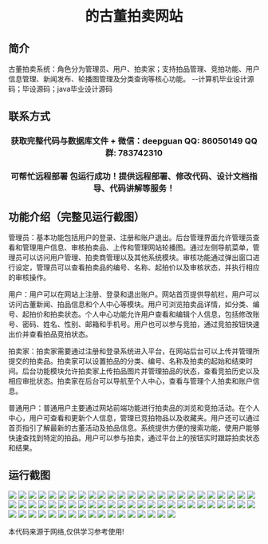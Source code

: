 <p><h1 align="center">的古董拍卖网站</h1></p>

## 简介
古董拍卖系统：角色分为管理员、用户、拍卖家；支持拍品管理、竞拍功能、用户信息管理、新闻发布、轮播图管理及分类查询等核心功能。    --计算机毕业设计源码；毕设源码；java毕业设计源码


## 联系方式
<p><h3 align="center">获取完整代码与数据库文件 + 微信：deepguan QQ: 86050149 QQ群: 783742310</h3></p>
<p><h3 align="center">可帮忙远程部署 包运行成功！提供远程部署、修改代码、设计文档指导、代码讲解等服务！</h3></p>

## 功能介绍（完整见运行截图）
管理员：基本功能包括用户的登录、注册和账户退出。后台管理界面允许管理员查看和管理用户信息、审核拍卖品、上传和管理网站轮播图。通过左侧导航菜单，管理员可以访问用户管理、拍卖商管理以及其他系统模块。审核功能通过弹出窗口进行设定，管理员可以查看拍卖品的编号、名称、起拍价以及审核状态，并执行相应的审核操作。

用户：用户可以在网站上注册、登录和退出账户。网站首页提供导航栏，用户可以访问古董新闻、拍品信息和个人中心等模块。用户可浏览拍卖品详情，如分类、编号、起拍价和拍卖状态。个人中心功能允许用户查看和编辑个人信息，包括修改账号、密码、姓名、性别、邮箱和手机号。用户也可以参与竞拍，通过竞拍按钮快速出价并查看拍品竞拍状态。

拍卖家：拍卖家需要通过注册和登录系统进入平台，在网站后台可以上传并管理所提交的拍卖品。拍卖家可以设置拍品的分类、编号、名称及拍卖的起始和结束时间。后台功能模块允许拍卖家上传拍品图片并管理拍品的状态，查看竞拍历史以及相应审批状态。拍卖家在后台可以导航至个人中心，查看与管理个人拍卖和账户信息。

普通用户：普通用户主要通过网站前端功能进行拍卖品的浏览和竞拍活动。在个人中心，用户可查看和更新个人信息，管理已竞拍物品以及收藏夹。用户还可以通过首页指引了解最新的古董活动及拍品信息。系统提供方便的搜索功能，使用户能够快速查找到特定的拍品。用户可以参与拍卖，通过平台上的按钮实时跟踪拍卖状态和结果。


## 运行截图
![](https://bs-1329754181.cos.ap-shanghai.myqcloud.com/ssm/AntiqueAuctionWebsite/img/001.jpg)
![](https://bs-1329754181.cos.ap-shanghai.myqcloud.com/ssm/AntiqueAuctionWebsite/img/002.jpg)
![](https://bs-1329754181.cos.ap-shanghai.myqcloud.com/ssm/AntiqueAuctionWebsite/img/003.jpg)
![](https://bs-1329754181.cos.ap-shanghai.myqcloud.com/ssm/AntiqueAuctionWebsite/img/004.jpg)
![](https://bs-1329754181.cos.ap-shanghai.myqcloud.com/ssm/AntiqueAuctionWebsite/img/005.jpg)
![](https://bs-1329754181.cos.ap-shanghai.myqcloud.com/ssm/AntiqueAuctionWebsite/img/006.jpg)
![](https://bs-1329754181.cos.ap-shanghai.myqcloud.com/ssm/AntiqueAuctionWebsite/img/007.jpg)
![](https://bs-1329754181.cos.ap-shanghai.myqcloud.com/ssm/AntiqueAuctionWebsite/img/008.jpg)
![](https://bs-1329754181.cos.ap-shanghai.myqcloud.com/ssm/AntiqueAuctionWebsite/img/009.jpg)
![](https://bs-1329754181.cos.ap-shanghai.myqcloud.com/ssm/AntiqueAuctionWebsite/img/010.jpg)
![](https://bs-1329754181.cos.ap-shanghai.myqcloud.com/ssm/AntiqueAuctionWebsite/img/011.jpg)
![](https://bs-1329754181.cos.ap-shanghai.myqcloud.com/ssm/AntiqueAuctionWebsite/img/012.jpg)
![](https://bs-1329754181.cos.ap-shanghai.myqcloud.com/ssm/AntiqueAuctionWebsite/img/013.jpg)
![](https://bs-1329754181.cos.ap-shanghai.myqcloud.com/ssm/AntiqueAuctionWebsite/img/014.jpg)
![](https://bs-1329754181.cos.ap-shanghai.myqcloud.com/ssm/AntiqueAuctionWebsite/img/015.jpg)
![](https://bs-1329754181.cos.ap-shanghai.myqcloud.com/ssm/AntiqueAuctionWebsite/img/016.jpg)
![](https://bs-1329754181.cos.ap-shanghai.myqcloud.com/ssm/AntiqueAuctionWebsite/img/017.jpg)
![](https://bs-1329754181.cos.ap-shanghai.myqcloud.com/ssm/AntiqueAuctionWebsite/img/018.jpg)
![](https://bs-1329754181.cos.ap-shanghai.myqcloud.com/ssm/AntiqueAuctionWebsite/img/019.jpg)
![](https://bs-1329754181.cos.ap-shanghai.myqcloud.com/ssm/AntiqueAuctionWebsite/img/020.jpg)
![](https://bs-1329754181.cos.ap-shanghai.myqcloud.com/ssm/AntiqueAuctionWebsite/img/021.jpg)
![](https://bs-1329754181.cos.ap-shanghai.myqcloud.com/ssm/AntiqueAuctionWebsite/img/022.jpg)
![](https://bs-1329754181.cos.ap-shanghai.myqcloud.com/ssm/AntiqueAuctionWebsite/img/023.jpg)
![](https://bs-1329754181.cos.ap-shanghai.myqcloud.com/ssm/AntiqueAuctionWebsite/img/024.jpg)
![](https://bs-1329754181.cos.ap-shanghai.myqcloud.com/ssm/AntiqueAuctionWebsite/img/025.jpg)
![](https://bs-1329754181.cos.ap-shanghai.myqcloud.com/ssm/AntiqueAuctionWebsite/img/026.jpg)
![](https://bs-1329754181.cos.ap-shanghai.myqcloud.com/ssm/AntiqueAuctionWebsite/img/027.jpg)
![](https://bs-1329754181.cos.ap-shanghai.myqcloud.com/ssm/AntiqueAuctionWebsite/img/028.jpg)
![](https://bs-1329754181.cos.ap-shanghai.myqcloud.com/ssm/AntiqueAuctionWebsite/img/029.jpg)
![](https://bs-1329754181.cos.ap-shanghai.myqcloud.com/ssm/AntiqueAuctionWebsite/img/030.jpg)
![](https://bs-1329754181.cos.ap-shanghai.myqcloud.com/ssm/AntiqueAuctionWebsite/img/031.jpg)
![](https://bs-1329754181.cos.ap-shanghai.myqcloud.com/ssm/AntiqueAuctionWebsite/img/032.jpg)
![](https://bs-1329754181.cos.ap-shanghai.myqcloud.com/ssm/AntiqueAuctionWebsite/img/033.jpg)
![](https://bs-1329754181.cos.ap-shanghai.myqcloud.com/ssm/AntiqueAuctionWebsite/img/034.jpg)
![](https://bs-1329754181.cos.ap-shanghai.myqcloud.com/ssm/AntiqueAuctionWebsite/img/035.jpg)
![](https://bs-1329754181.cos.ap-shanghai.myqcloud.com/ssm/AntiqueAuctionWebsite/img/036.jpg)
![](https://bs-1329754181.cos.ap-shanghai.myqcloud.com/ssm/AntiqueAuctionWebsite/img/037.jpg)
![](https://bs-1329754181.cos.ap-shanghai.myqcloud.com/ssm/AntiqueAuctionWebsite/img/038.jpg)
![](https://bs-1329754181.cos.ap-shanghai.myqcloud.com/ssm/AntiqueAuctionWebsite/img/039.jpg)
![](https://bs-1329754181.cos.ap-shanghai.myqcloud.com/ssm/AntiqueAuctionWebsite/img/040.jpg)
![](https://bs-1329754181.cos.ap-shanghai.myqcloud.com/ssm/AntiqueAuctionWebsite/img/041.jpg)
![](https://bs-1329754181.cos.ap-shanghai.myqcloud.com/ssm/AntiqueAuctionWebsite/img/042.jpg)
![](https://bs-1329754181.cos.ap-shanghai.myqcloud.com/ssm/AntiqueAuctionWebsite/img/043.jpg)
![](https://bs-1329754181.cos.ap-shanghai.myqcloud.com/ssm/AntiqueAuctionWebsite/img/044.jpg)
![](https://bs-1329754181.cos.ap-shanghai.myqcloud.com/ssm/AntiqueAuctionWebsite/img/045.jpg)
![](https://bs-1329754181.cos.ap-shanghai.myqcloud.com/ssm/AntiqueAuctionWebsite/img/046.jpg)
![](https://bs-1329754181.cos.ap-shanghai.myqcloud.com/ssm/AntiqueAuctionWebsite/img/047.jpg)
![](https://bs-1329754181.cos.ap-shanghai.myqcloud.com/ssm/AntiqueAuctionWebsite/img/048.jpg)
![](https://bs-1329754181.cos.ap-shanghai.myqcloud.com/ssm/AntiqueAuctionWebsite/img/049.jpg)
![](https://bs-1329754181.cos.ap-shanghai.myqcloud.com/ssm/AntiqueAuctionWebsite/img/050.jpg)
![](https://bs-1329754181.cos.ap-shanghai.myqcloud.com/ssm/AntiqueAuctionWebsite/img/051.jpg)
![](https://bs-1329754181.cos.ap-shanghai.myqcloud.com/ssm/AntiqueAuctionWebsite/img/052.jpg)
![](https://bs-1329754181.cos.ap-shanghai.myqcloud.com/ssm/AntiqueAuctionWebsite/img/053.jpg)
![](https://bs-1329754181.cos.ap-shanghai.myqcloud.com/ssm/AntiqueAuctionWebsite/img/054.jpg)
![](https://bs-1329754181.cos.ap-shanghai.myqcloud.com/ssm/AntiqueAuctionWebsite/img/055.jpg)
![](https://bs-1329754181.cos.ap-shanghai.myqcloud.com/ssm/AntiqueAuctionWebsite/img/056.jpg)
![](https://bs-1329754181.cos.ap-shanghai.myqcloud.com/ssm/AntiqueAuctionWebsite/img/057.jpg)
![](https://bs-1329754181.cos.ap-shanghai.myqcloud.com/ssm/AntiqueAuctionWebsite/img/058.jpg)
![](https://bs-1329754181.cos.ap-shanghai.myqcloud.com/ssm/AntiqueAuctionWebsite/img/059.jpg)
![](https://bs-1329754181.cos.ap-shanghai.myqcloud.com/ssm/AntiqueAuctionWebsite/img/060.jpg)
![](https://bs-1329754181.cos.ap-shanghai.myqcloud.com/ssm/AntiqueAuctionWebsite/img/061.jpg)
![](https://bs-1329754181.cos.ap-shanghai.myqcloud.com/ssm/AntiqueAuctionWebsite/img/062.jpg)
![](https://bs-1329754181.cos.ap-shanghai.myqcloud.com/ssm/AntiqueAuctionWebsite/img/063.jpg)
![](https://bs-1329754181.cos.ap-shanghai.myqcloud.com/ssm/AntiqueAuctionWebsite/img/064.jpg)
![](https://bs-1329754181.cos.ap-shanghai.myqcloud.com/ssm/AntiqueAuctionWebsite/img/065.jpg)
![](https://bs-1329754181.cos.ap-shanghai.myqcloud.com/ssm/AntiqueAuctionWebsite/img/066.jpg)
![](https://bs-1329754181.cos.ap-shanghai.myqcloud.com/ssm/AntiqueAuctionWebsite/img/067.jpg)

<p>本代码来源于网络,仅供学习参考使用!</p>
